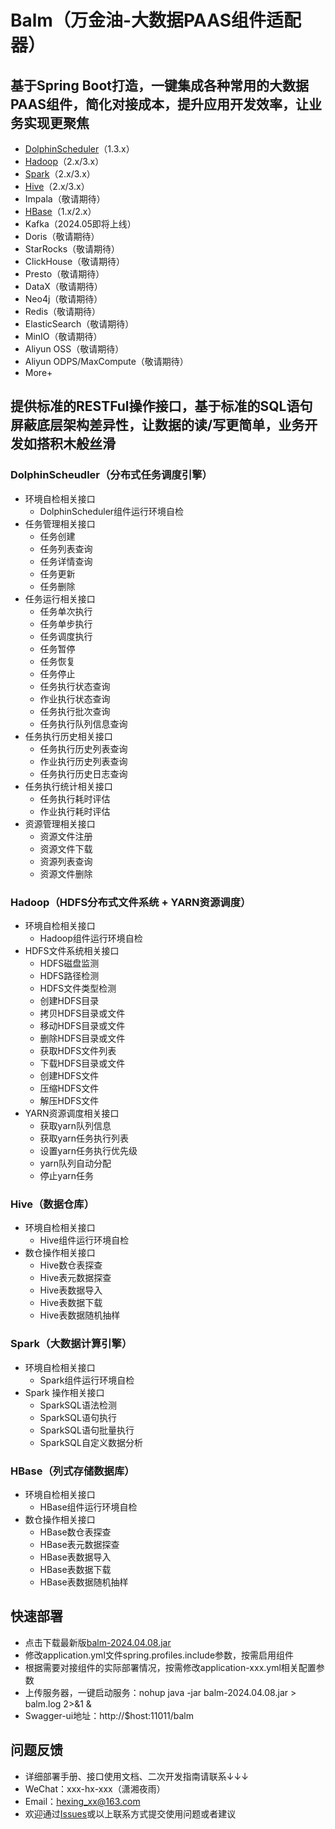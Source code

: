 # Balm（万金油-大数据PAAS组件适配器）
## 基于Spring Boot打造，一键集成各种常用的大数据PAAS组件，简化对接成本，提升应用开发效率，让业务实现更聚焦
* [DolphinScheduler](https://github.com/apache/dolphinscheduler)（1.3.x）
* [Hadoop](https://github.com/apache/hadoop)（2.x/3.x）
* [Spark](https://github.com/apache/spark)（2.x/3.x）
* [Hive](https://github.com/apache/hive)（2.x/3.x）
* Impala（敬请期待）
* [HBase](https://github.com/apache/hbase)（1.x/2.x）
* Kafka（2024.05即将上线）
* Doris（敬请期待）
* StarRocks（敬请期待）
* ClickHouse（敬请期待）
* Presto（敬请期待）
* DataX（敬请期待）
* Neo4j（敬请期待）
* Redis（敬请期待）
* ElasticSearch（敬请期待）
* MinIO（敬请期待）
* Aliyun OSS（敬请期待）
* Aliyun ODPS/MaxCompute（敬请期待）
* More+

## 提供标准的RESTFul操作接口，基于标准的SQL语句屏蔽底层架构差异性，让数据的读/写更简单，业务开发如搭积木般丝滑
### DolphinScheudler（分布式任务调度引擎）
* 环境自检相关接口
  + DolphinScheduler组件运行环境自检
* 任务管理相关接口
  + 任务创建
  + 任务列表查询
  + 任务详情查询
  + 任务更新
  + 任务删除
* 任务运行相关接口
  + 任务单次执行
  + 任务单步执行
  + 任务调度执行
  + 任务暂停
  + 任务恢复
  + 任务停止
  + 任务执行状态查询
  + 作业执行状态查询
  + 任务执行批次查询
  + 任务执行队列信息查询
* 任务执行历史相关接口
  + 任务执行历史列表查询
  + 作业执行历史列表查询
  + 任务执行历史日志查询
* 任务执行统计相关接口
  + 任务执行耗时评估
  + 作业执行耗时评估
* 资源管理相关接口
  + 资源文件注册
  + 资源文件下载
  + 资源列表查询
  + 资源文件删除
### Hadoop（HDFS分布式文件系统 + YARN资源调度）
* 环境自检相关接口
  + Hadoop组件运行环境自检
* HDFS文件系统相关接口
  + HDFS磁盘监测
  + HDFS路径检测
  + HDFS文件类型检测
  + 创建HDFS目录
  + 拷贝HDFS目录或文件
  + 移动HDFS目录或文件
  + 删除HDFS目录或文件
  + 获取HDFS文件列表
  + 下载HDFS目录或文件
  + 创建HDFS文件
  + 压缩HDFS文件
  + 解压HDFS文件
* YARN资源调度相关接口
  + 获取yarn队列信息
  + 获取yarn任务执行列表
  + 设置yarn任务执行优先级
  + yarn队列自动分配
  + 停止yarn任务
### Hive（数据仓库）
* 环境自检相关接口
  + Hive组件运行环境自检
* 数仓操作相关接口
  + Hive数仓表探查
  + Hive表元数据探查
  + Hive表数据导入
  + Hive表数据下载
  + Hive表数据随机抽样
### Spark（大数据计算引擎）
* 环境自检相关接口
  + Spark组件运行环境自检
* Spark 操作相关接口
  + SparkSQL语法检测
  + SparkSQL语句执行
  + SparkSQL语句批量执行
  + SparkSQL自定义数据分析
### HBase（列式存储数据库）
* 环境自检相关接口
  + HBase组件运行环境自检
* 数仓操作相关接口
  + HBase数仓表探查
  + HBase表元数据探查
  + HBase表数据导入
  + HBase表数据下载
  + HBase表数据随机抽样

## 快速部署
* 点击下载最新版[balm-2024.04.08.jar](https://github.com/hexnn/balm/releases/download/balm-2024.04.08/balm-2024.04.08.jar)
* 修改application.yml文件spring.profiles.include参数，按需启用组件
* 根据需要对接组件的实际部署情况，按需修改application-xxx.yml相关配置参数
* 上传服务器，一键启动服务：nohup java -jar balm-2024.04.08.jar > balm.log 2>&1 &
* Swagger-ui地址：http://$host:11011/balm

## 问题反馈
* 详细部署手册、接口使用文档、二次开发指南请联系↓↓↓
* WeChat：xxx-hx-xxx（潇湘夜雨）
* Email：hexing_xx@163.com
* 欢迎通过[Issues](https://github.com/hexnn/balm/issues)或以上联系方式提交使用问题或者建议
